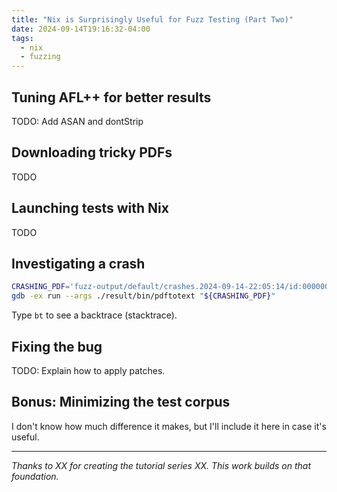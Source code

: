 ```yaml
---
title: "Nix is Surprisingly Useful for Fuzz Testing (Part Two)"
date: 2024-09-14T19:16:32-04:00
tags:
  - nix
  - fuzzing
---
```


## Tuning AFL++ for better results

TODO: Add ASAN and dontStrip

## Downloading tricky PDFs

TODO

## Launching tests with Nix

TODO

## Investigating a crash

```bash
CRASHING_PDF='fuzz-output/default/crashes.2024-09-14-22:05:14/id:000000,sig:11,src:000862+000165,time:102771,execs:57754,op:splice,rep:13'
gdb -ex run --args ./result/bin/pdftotext "${CRASHING_PDF}"
```

Type `bt` to see a backtrace (stacktrace).

## Fixing the bug

TODO: Explain how to apply patches.

## Bonus: Minimizing the test corpus

I don't know how much difference it makes, but I'll include it here in case it's useful.

---

_Thanks to XX for creating the tutorial series XX. This work builds on that foundation._
